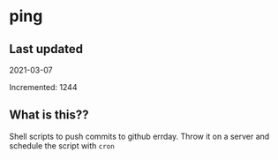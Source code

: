 # ping

## Last updated
2021-03-07

Incremented: 1244

## What is this??
Shell scripts to push commits to github errday. Throw it on a server and schedule the script with `cron`
